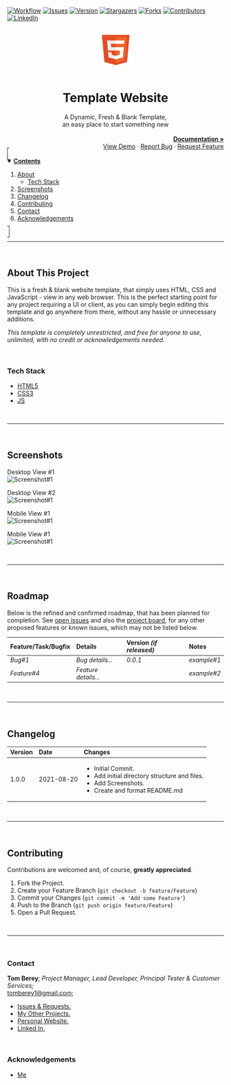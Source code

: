 <!--
*** Using markdown "reference style" links for readability.
*** Reference links are enclosed in brackets [ ] instead of parentheses ( ).
*** See the bottom of this document for the declaration of the reference variables.
*** https://www.markdownguide.org/basic-syntax/#reference-style-links
-->

<!-- PROJECT SHIELDS/BADGES -->
[![Workflow][workflow-shield]][workflow-url]
[![Issues][issues-shield]][issues-url]
[![Version][version-shield]][version-url]
[![Stargazers][stars-shield]][stars-url]
[![Forks][forks-shield]][forks-url]
[![Contributors][contributors-shield]][contributors-url]
[![LinkedIn][linkedin-shield]][linkedin-url]



<!-- PROJECT LOGO & TITLE -->
<br>
<div align="center">
  <a href="https://github.com/tberey">
    <img src="assets/html5.png" alt="Logo" width="73" height="70">
  </a><br><br>
  <div align="center"><h1>Template Website</h1>A Dynamic, Fresh & Blank Template,<br>an easy place to start something new</div>
  <div align="right">
    <br>
    <a href="https://github.com/tberey/html-css-js-blank-website-template/blob/master/README.md"><strong>Documentation »</strong></a>
    <br>
    <a href="#usage">View Demo</a>
    ·
    <a href="https://github.com/tberey/html-css-js-blank-website-template/issues">Report Bug</a>
    ·
    <a href="https://github.com/tberey/html-css-js-blank-website-template/issues">Request Feature</a>
  </div>
</div>



<!-- TABLE OF CONTENTS -->
<details open="open" style="padding:4px;display:inline;border-width:1px;border-style:solid;">
  <summary><b style="display: inline-block"><u>Contents</u></b></summary>
    <ol>
        <li>
        <a href="#about-this-project">About</a>
        <ul>
            <li><a href="#tech-stack">Tech Stack</a></li>
        </ul>
        </li>
        <li><a href="#screenshots">Screenshots</a></li>
        <li><a href="#changelog">Changelog</a></li>
        <li><a href="#contributing">Contributing</a></li>
        <li><a href="#contact">Contact</a></li>
        <li><a href="#acknowledgements">Acknowledgements</a></li>
    </ol>
</details><hr><br>



<!-- ABOUT THis PROJECT -->
## About This Project
This is a fresh & blank website template, that simply uses HTML, CSS and JavaScript - view in any web browser. This is the perfect starting point for any project requiring a UI or client, as you can simply begin editing this template and go anywhere from there, without any hassle or unnecessary additions.

*This template is completely unrestricted, and free for anyone to use, unlimited, with no credit or acknowledgements needed.*

<br>

### Tech Stack
* [HTML5](https://en.wikipedia.org/wiki/HTML5)
* [CSS3](https://en.wikipedia.org/wiki/CSS)
* [JS](https://en.wikipedia.org/wiki/JavaScript)

<br><hr><br>



<!-- USAGE EXAMPLES -->
## Screenshots

Desktop View #1<br>
![Screenshot#1](https://github.com/tberey/html-css-js-blank-website-template/blob/master/screenshots/local-logs-sample.png?raw=true)

Desktop View #2<br>
![Screenshot#1](https://github.com/tberey/html-css-js-blank-website-template/blob/master/screenshots/local-logs-sample.png?raw=true)

Mobile View #1<br>
![Screenshot#1](https://github.com/tberey/html-css-js-blank-website-template/blob/master/screenshots/local-logs-sample.png?raw=true)

Mobile View #1<br>
![Screenshot#1](https://github.com/tberey/html-css-js-blank-website-template/blob/master/screenshots/local-logs-sample.png?raw=true)

<br><hr><br>



<!-- ROADMAP -->
## Roadmap
Below is the refined and confirmed roadmap, that has been planned for completion. See [open issues][issues-url] and also the [project board][project-url], for any other proposed features or known issues, which may not be listed below.

| Feature/Task/Bugfix | Details | Version <i>(if released)</i> | Notes |
|:---|:---|:---|:---|
| <i>Bug#1</i> | <i>Bug details...</i> | <i>0.0.1</i> | <i>example#1</i> |
| <i>Feature#4</i> | <i>Feature details...</i> |   | <i>example#2</i> |

<br><hr><br>



<!-- CHANGELOG -->
## Changelog

| Version | Date | Changes |
|:---|:---|:---|
| 1.0.0 | 2021-08-20 | <ul><li>Initial Commit.</li><li>Add initial directory structure and files.</li><li>Add Screenshots.</li><li>Create and format README.md</li></ul> |

<br><hr><br>



<!-- CONTRIBUTING -->
## Contributing
Contributions are welcomed and, of course, **greatly appreciated**.

1. Fork the Project.
2. Create your Feature Branch (`git checkout -b feature/Feature`)
3. Commit your Changes (`git commit -m 'Add some Feature'`)
4. Push to the Branch (`git push origin feature/Feature`)
5. Open a Pull Request.

<br><hr><br>



<!-- CONTACT -->
### Contact

<b>Tom Berey</b>; <i>Project Manager, Lead Developer, Principal Tester & Customer Services;</i><br>tomberey1@gmail.com;

* [Issues & Requests.][issues-url]
* [My Other Projects.](https://github.com/tberey?tab=repositories)
* [Personal Website.](https://tberey.github.io/)
* [Linked In.](https://uk.linkedin.com/in/thomas-berey)

<br>

<!-- ACKNOWLEDGEMENTS -->
### Acknowledgements

* [Me](https://github.com/tberey)





<!-- SPECIFIC URLS - NEED CHANGING PER PROJECT -->
<!-- https://www.markdownguide.org/basic-syntax/#reference-style-links -->
[workflow-shield]: https://github.com/tberey/html-css-js-blank-website-template/actions/workflows/codeql-analysis.yml/badge.svg
[workflow-url]: https://github.com/tberey/html-css-js-blank-website-template/actions
[version-shield]: https://img.shields.io/github/v/release/tberey/html-css-js-blank-website-template
[version-url]: https://github.com/tberey/html-css-js-blank-website-template/releases/
[stars-shield]: https://img.shields.io/github/stars/tberey/html-css-js-blank-website-template.svg
[stars-url]: https://github.com/tberey/html-css-js-blank-website-template/stargazers
[contributors-shield]: https://img.shields.io/github/contributors/tberey/html-css-js-blank-website-template.svg
[contributors-url]: https://github.com/tberey/html-css-js-blank-website-template/graphs/contributors
[forks-shield]: https://img.shields.io/github/forks/tberey/html-css-js-blank-website-template.svg
[forks-url]: https://github.com/tberey/html-css-js-blank-website-template/network/members
[issues-shield]: https://img.shields.io/github/issues/tberey/html-css-js-blank-website-template.svg
[issues-url]: https://github.com/tberey/html-css-js-blank-website-template/issues
[linkedin-shield]: https://img.shields.io/badge/-LinkedIn-black.svg?logo=linkedin&colorB=555
[linkedin-url]: https://uk.linkedin.com/in/thomas-berey
[project-url]: https://github.com/tberey/html-css-js-blank-website-template/projects